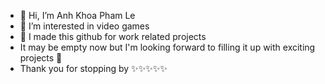 - 👋 Hi, I’m Anh Khoa Pham Le
- 👀 I’m interested in video games
- 💼 I made this github for work related projects
- It may be empty now but I'm looking forward to filling it up with exciting projects 🥰
- Thank you for stopping by ✨✨✨✨✨

<!---
renaiszance2023git/renaiszance2023git is a ✨ special ✨ repository because its `README.md` (this file) appears on your GitHub profile.
You can click the Preview link to take a look at your changes.
--->
